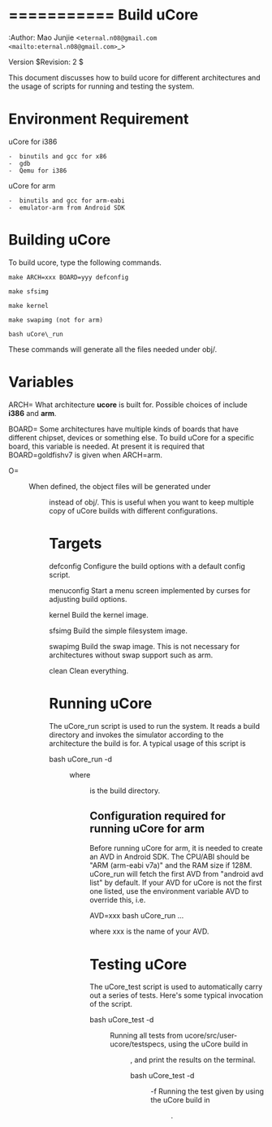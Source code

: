 ===========
Build uCore
===========

:Author: Mao Junjie <`eternal.n08@gmail.com <mailto:eternal.n08@gmail.com>`_>

Version
    $Revision: 2 $

This document discusses how to build ucore for different architectures
and the usage of scripts for running and testing the system.

Environment Requirement
=======================

uCore for i386

    -  binutils and gcc for x86
    -  gdb
    -  Qemu for i386

uCore for arm

    -  binutils and gcc for arm-eabi
    -  emulator-arm from Android SDK

Building uCore
==============

To build ucore, type the following commands.

    make ARCH=xxx BOARD=yyy defconfig

    make sfsimg

    make kernel

    make swapimg (not for arm)

    bash uCore\_run

These commands will generate all the files needed under obj/.

Variables
=========

ARCH=<arch>
    What architecture **ucore** is built for. Possible choices of <arch>
    include **i386** and **arm**.

BOARD=<board>
    Some architectures have multiple kinds of boards that have different
    chipset, devices or something else. To build uCore for a specific
    board, this variable is needed. At present it is required that
    BOARD=goldfishv7 is given when ARCH=arm.

O=<dir>
    When defined, the object files will be generated under <dir> instead
    of obj/. This is useful when you want to keep multiple copy of uCore
    builds with different configurations.

Targets
=======

defconfig
    Configure the build options with a default config script.

menuconfig
    Start a menu screen implemented by curses for adjusting build
    options.

kernel
    Build the kernel image.

sfsimg
    Build the simple filesystem image.

swapimg
    Build the swap image. This is not necessary for architectures
    without swap support such as arm.

clean
    Clean everything.

Running uCore
=============

The uCore\_run script is used to run the system. It reads a build
directory and invokes the simulator according to the architecture the
build is for. A typical usage of this script is

bash uCore\_run -d <dir>

where <dir> is the build directory.

Configuration required for running uCore for arm
------------------------------------------------

Before running uCore for arm, it is needed to create an AVD in Android
SDK. The CPU/ABI should be "ARM (arm-eabi v7a)" and the RAM size if
128M. uCore\_run will fetch the first AVD from "android avd list" by
default. If your AVD for uCore is not the first one listed, use the
environment variable AVD to override this, i.e.

AVD=xxx bash uCore\_run ...

where xxx is the name of your AVD.

Testing uCore
=============

The uCore\_test script is used to automatically carry out a series of
tests. Here's some typical invocation of the script.

bash uCore\_test -d <dir>
    Running all tests from ucore/src/user-ucore/testspecs, using the
    uCore build in <dir>, and print the results on the terminal.

bash uCore\_test -d <dir> -f <testspec>
    Running the test given by <testspec> using the uCore build in <dir>.


